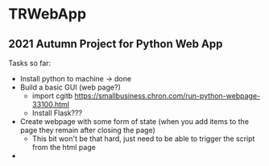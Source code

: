 # TRWebApp

## 2021 Autumn Project for Python Web App

Tasks so far:
- Install python to machine -> done
- Build a basic GUI (web page?)
    - import cgitb https://smallbusiness.chron.com/run-python-webpage-33100.html
    - Install Flask???
- Create webpage with some form of state (when you add items to the page they remain after closing the page)
    - This bit won't be that hard, just need to be able to trigger the script from the html page
- 